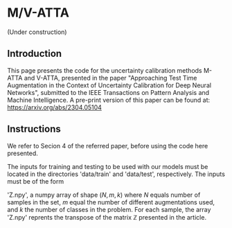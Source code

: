 # M/V-ATTA

(Under construction)

## Introduction

This page presents the code for the uncertainty calibration methods M-ATTA and V-ATTA, presented in the paper "Approaching Test Time Augmentation in the Context of Uncertainty Calibration for Deep Neural Networks", submitted to the IEEE Transactions on Pattern Analysis and Machine Intelligence. A pre-print version of this paper can be found at: https://arxiv.org/abs/2304.05104


## Instructions

We refer to Secion 4 of the referred paper, before using the code here presented. 

The inputs for training and testing to be used with our models must be located in the directories 'data/train' and 'data/test', respectively. The inputs must be of the form

'Z.npy', a numpy array of shape $(N,m,k)$ where $N$ equals number of samples in the set, $m$ equal the number of different augmentations used, and $k$ the number of classes in the problem. For each sample, the array 'Z.npy' reprents the transpose of the matrix $\mathbb{Z}$ presented in the article.
